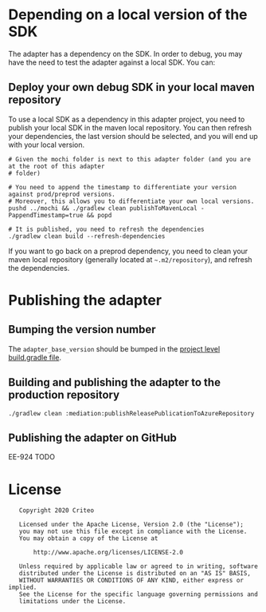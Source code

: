 # Depending on a local version of the SDK

The adapter has a dependency on the SDK. In order to debug, you may have the need to test the
adapter against a local SDK. You can:

## Deploy your own debug SDK in your local maven repository

To use a local SDK as a dependency in this adapter project, you need to publish your local SDK in
the maven local repository. You can then refresh your dependencies, the last version should be
selected, and you will end up with your local version.

```shell script
# Given the mochi folder is next to this adapter folder (and you are at the root of this adapter
# folder)

# You need to append the timestamp to differentiate your version against prod/preprod versions.
# Moreover, this allows you to differentiate your own local versions.
pushd ../mochi && ./gradlew clean publishToMavenLocal -PappendTimestamp=true && popd

# It is published, you need to refresh the dependencies
./gradlew clean build --refresh-dependencies
```

If you want to go back on a preprod dependency, you need to clean your maven local repository
(generally located at `~.m2/repository`), and refresh the dependencies.

# Publishing the adapter

## Bumping the version number

The `adapter_base_version` should be bumped in the [project level build.gradle file](build.gradle).

## Building and publishing the adapter to the production repository

```shell script
./gradlew clean :mediation:publishReleasePublicationToAzureRepository
```

## Publishing the adapter on GitHub

EE-924 TODO

# License

       Copyright 2020 Criteo

       Licensed under the Apache License, Version 2.0 (the "License");
       you may not use this file except in compliance with the License.
       You may obtain a copy of the License at

           http://www.apache.org/licenses/LICENSE-2.0

       Unless required by applicable law or agreed to in writing, software
       distributed under the License is distributed on an "AS IS" BASIS,
       WITHOUT WARRANTIES OR CONDITIONS OF ANY KIND, either express or implied.
       See the License for the specific language governing permissions and
       limitations under the License.